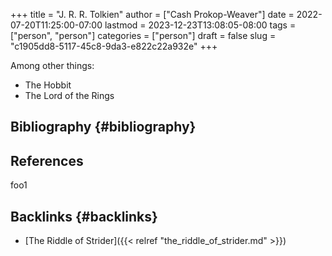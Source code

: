 +++
title = "J. R. R. Tolkien"
author = ["Cash Prokop-Weaver"]
date = 2022-07-20T11:25:00-07:00
lastmod = 2023-12-23T13:08:05-08:00
tags = ["person", "person"]
categories = ["person"]
draft = false
slug = "c1905dd8-5117-45c8-9da3-e822c22a932e"
+++

Among other things:

-   The Hobbit
-   The Lord of the Rings


## Bibliography {#bibliography}

## References

<style>.csl-entry{text-indent: -1.5em; margin-left: 1.5em;}</style><div class="csl-bib-body">
</div>

foo1


## Backlinks {#backlinks}

-   [The Riddle of Strider]({{< relref "the_riddle_of_strider.md" >}})
